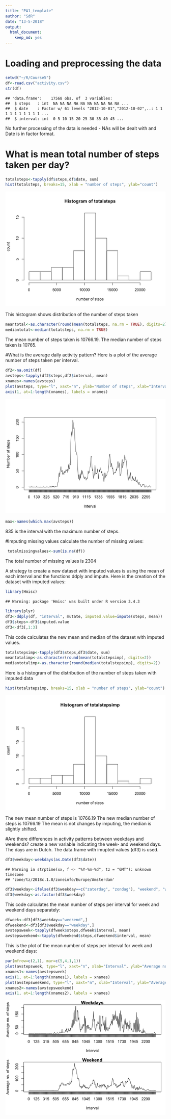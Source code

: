 ```yaml
---
title: "PA1_template"
author: "SdR"
date: "13-5-2018"
output:
  html_document: 
    keep_md: yes
---
```


# Loading and preprocessing the data


```r
setwd("~/R/Course5")
df<-read.csv("activity.csv")
str(df)
```

```
## 'data.frame':	17568 obs. of  3 variables:
##  $ steps   : int  NA NA NA NA NA NA NA NA NA NA ...
##  $ date    : Factor w/ 61 levels "2012-10-01","2012-10-02",..: 1 1 1 1 1 1 1 1 1 1 ...
##  $ interval: int  0 5 10 15 20 25 30 35 40 45 ...
```

No further processing of the data is needed - NAs will be dealt with and Date is
in factor format.

# What is mean total number of steps taken per day?


```r
totalsteps<-tapply(df$steps,df$date, sum)
hist(totalsteps, breaks=15, xlab = "number of steps", ylab="count")
```

![](PA1_template_files/figure-html/unnamed-chunk-2-1.png)<!-- -->

This histogram shows distribution of the number of steps taken

```r
meantotal<-as.character(round(mean(totalsteps, na.rm = TRUE), digits=2))
mediantotal<-median(totalsteps, na.rm = TRUE)
```
The mean number of steps taken is 10766.19. 
The median number of steps taken is 10765.

#What is the average daily activity pattern?
Here is a plot of the average number of steps taken per interval.

```r
df2<-na.omit(df)
avsteps<-tapply(df2$steps,df2$interval, mean)
xnames<-names(avsteps)
plot(avsteps, type="l", xaxt="n", ylab="Number of steps", xlab="Interval")
axis(1, at=1:length(xnames), labels = xnames)
```

![](PA1_template_files/figure-html/unnamed-chunk-4-1.png)<!-- -->

```r
max<-names(which.max(avsteps))
```
 835 is the interval with the maximum number of steps.
 
#Imputing missing values
calculate the number of missing values:


```r
 totalmissingvalues<-sum(is.na(df))
```
 
 The total number of missing values is 2304
 
 A strategy to create a new dataset with imputed values is using the
 mean of each interval and the functions ddply and impute. Here is the
 creation of the dataset with imputed values:


```r
library(Hmisc)
```

```
## Warning: package 'Hmisc' was built under R version 3.4.3
```

```r
library(plyr)
df3<-ddply(df, "interval", mutate, imputed.value=impute(steps, mean))
df3$steps<-df3$imputed.value
df3<-df3[,1:3]
```

This code calculates the new mean and median of the dataset with imputed values.


```r
totalstepsimp<-tapply(df3$steps,df3$date, sum)
meantotalimp<-as.character(round(mean(totalstepsimp), digits=2))
mediantotalimp<-as.character(round(median(totalstepsimp), digits=2))
```

Here is a histogram of the distribution of the number of steps taken with 
imputed data


```r
hist(totalstepsimp, breaks=15, xlab = "number of steps", ylab="count")
```

![](PA1_template_files/figure-html/unnamed-chunk-8-1.png)<!-- -->

The new mean number of steps is 10766.19
The new median number of steps is 10766.19
The mean is not changes by imputing, the median is slightly shifted.

#Are there differences in activity patterns between weekdays and weekends?
create a new variable indicating the week- and weekend days. The days are in
Dutch. The data.frame with imupted values (df3) is used.

```r
df3$weekday<-weekdays(as.Date(df3$date))
```

```
## Warning in strptime(xx, f <- "%Y-%m-%d", tz = "GMT"): unknown timezone
## 'zone/tz/2018c.1.0/zoneinfo/Europe/Amsterdam'
```

```r
df3$weekday<-ifelse(df3$weekday==c("zaterdag", "zondag"), "weekend", "weekday")
df3$weekday<-as.factor(df3$weekday)
```

This code calculates the mean number of steps per interval for week and weekend
days separately:

```r
dfweek<-df3[df3$weekday=="weekend",]
dfweekend<-df3[df3$weekday=="weekday",]
avstepsweek<-tapply(dfweek$steps,dfweek$interval, mean)
avstepsweekend<-tapply(dfweekend$steps,dfweekend$interval, mean)
```

This is the plot of the mean number of steps per interval for week and weekend
days:

```r
par(mfrow=c(2,1), mar=c(5,4,1,1))
plot(avstepsweek, type="l", xaxt="n", xlab="Interval", ylab="Average no. of steps", main="Weekdays")
xnames1<-names(avstepsweek)
axis(1, at=1:length(xnames1), labels = xnames)
plot(avstepsweekend, type="l", xaxt="n", xlab="Interval", ylab="Average no. of steps", main="Weekend")
xnames2<-names(avstepsweekend)
axis(1, at=1:length(xnames2), labels = xnames)
```

![](PA1_template_files/figure-html/unnamed-chunk-11-1.png)<!-- -->

